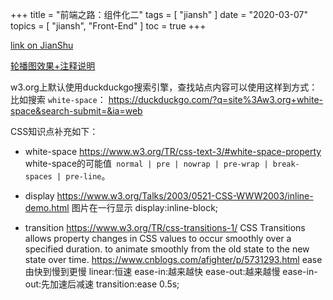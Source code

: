 +++
title = "前端之路：组件化二"
tags = [
    "jiansh"
]
date = "2020-03-07"
topics = [
    "jiansh",
    "Front-End"
]
toc = true
+++



[link on JianShu](https://www.jianshu.com/p/d603d31c8f31)

[轮播图效果+注释说明](https://codepen.io/gebitang/pen/OJLNOQw)

w3.org上默认使用duckduckgo搜索引擎，查找站点内容可以使用这样到方式：比如搜索 `white-space`：
[https://duckduckgo.com/?q=site%3Aw3.org+white-space&search-submit=&ia=web ](https://duckduckgo.com/?q=site%3Aw3.org+white-space&search-submit=&ia=web )

CSS知识点补充如下：

- white-space 
https://www.w3.org/TR/css-text-3/#white-space-property
white-space的可能值` normal | pre | nowrap | pre-wrap | break-spaces | pre-line`。

-  display 
https://www.w3.org/Talks/2003/0521-CSS-WWW2003/inline-demo.html
图片在一行显示
display:inline-block;

- transition 
https://www.w3.org/TR/css-transitions-1/ 
CSS Transitions allows property changes in CSS values to occur smoothly over a specified duration.
to animate smoothly from the old state to the new state over time.
https://www.cnblogs.com/afighter/p/5731293.html
ease 由快到慢到更慢 
linear:恒速
ease-in:越来越快
ease-out:越来越慢
ease-in-out:先加速后减速
transition:ease 0.5s;

